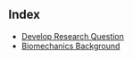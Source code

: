 ## Index
   
   + [Develop Research Question](/Research%20Question%20.pdf)
   + [Biomechanics Background](/BioMechanics%20Background.pdf)
